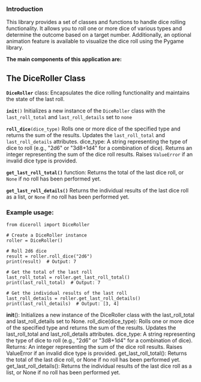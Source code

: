 ### Introduction

This library provides a set of classes and functions to handle dice rolling functionality.
It allows you to roll one or more dice of various types and determine the outcome based on a target number.
Additionally, an optional animation feature is available to visualize the dice roll using the Pygame library.

**The main components of this application are:**

## The DiceRoller Class

<code style="color : name_color">**DiceRoller**</code> class: Encapsulates the dice rolling functionality and maintains the state of the last roll.

<code style="color : name_color">**__init__**()</code> Initializes a new instance of the <code style="color : name_color">DiceRoller</code> class with the <code style="color : name_color">last_roll_total</code> and <code style="color : name_color">last_roll_details</code> set to <code style="color : name_color">none</code>

<code style="color : name_color">**roll_dice**(dice_type)</code>  Rolls one or more dice of the specified type and returns the sum of the results.
Updates the <code style="color : name_color">last_roll_total</code> and <code style="color : name_color">last_roll_details</code> attributes.
dice_type: A string representing the type of dice to roll (e.g., "2d6" or "3d8+1d4" for a combination of dice).
Returns an integer representing the sum of the dice roll results.
Raises <code style="color : name_color">ValueError</code> if an invalid dice type is provided.

<code style="color : name_color">**get_last_roll_total()**</code> function:  Returns the total of the last dice roll, or <code style="color : name_color">None</code> if no roll has been performed yet.

<code style="color : name_color">**get_last_roll_details()**</code> Returns the individual results of the last dice roll as a list, or <code style="color : name_color">None</code> if no roll has been performed yet.

### Example usage:

```
from diceroll import DiceRoller

# Create a DiceRoller instance
roller = DiceRoller()

# Roll 2d6 dice
result = roller.roll_dice("2d6")
print(result)  # Output: 7

# Get the total of the last roll
last_roll_total = roller.get_last_roll_total()
print(last_roll_total)  # Output: 7

# Get the individual results of the last roll
last_roll_details = roller.get_last_roll_details()
print(last_roll_details)  # Output: [3, 4]
```

__init__(): Initializes a new instance of the DiceRoller class with the last_roll_total and last_roll_details set to None.
roll_dice(dice_type): Rolls one or more dice of the specified type and returns the sum of the results. Updates the last_roll_total and last_roll_details attributes.
dice_type: A string representing the type of dice to roll (e.g., "2d6" or "3d8+1d4" for a combination of dice).
Returns: An integer representing the sum of the dice roll results.
Raises ValueError if an invalid dice type is provided.
get_last_roll_total(): Returns the total of the last dice roll, or None if no roll has been performed yet.
get_last_roll_details(): Returns the individual results of the last dice roll as a list, or None if no roll has been performed yet.
